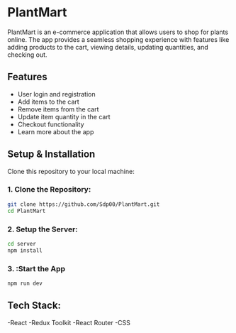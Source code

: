 # PlantMart

PlantMart is an e-commerce application that allows users to shop for plants online. The app provides a seamless shopping experience with features like adding products to the cart, viewing details, updating quantities, and checking out.

## Features

- User login and registration
- Add items to the cart
- Remove items from the cart
- Update item quantity in the cart
- Checkout functionality
- Learn more about the app

## Setup & Installation

Clone this repository to your local machine:

### 1. Clone the Repository:

```bash
git clone https://github.com/Sdp00/PlantMart.git
cd PlantMart
```
### 2. Setup the Server:

```bash
cd server
npm install
```
### 3. :Start the App

```bash
npm run dev
```
## Tech Stack:
-React
-Redux Toolkit
-React Router
-CSS
